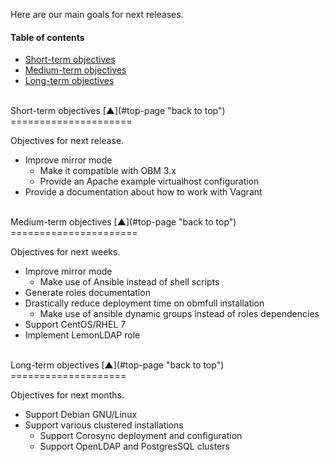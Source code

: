 <a name="top-page"></a>

Here are our main goals for next releases.

#### Table of contents

<!-- START doctoc generated TOC please keep comment here to allow auto update -->
<!-- DON'T EDIT THIS SECTION, INSTEAD RE-RUN doctoc TO UPDATE -->

- [Short-term objectives](#short-term-objectives)
- [Medium-term objectives](#medium-term-objectives)
- [Long-term objectives](#long-term-objectives)

<!-- END doctoc generated TOC please keep comment here to allow auto update -->

<a name="short-term-objectives"></a>

<br />
Short-term objectives  [&#x25B2;](#top-page "back to top")
=====================

Objectives for next release.

 * Improve mirror mode
   * Make it compatible with OBM 3.x
   * Provide an Apache example virtualhost configuration
 * Provide a documentation about how to work with Vagrant

<a name="medium-term-objectives"></a>

<br />
Medium-term objectives  [&#x25B2;](#top-page "back to top")
======================

Objectives for next weeks.

 * Improve mirror mode
   * Make use of Ansible instead of shell scripts
 * Generate roles documentation
 * Drastically reduce deployment time on obmfull installation
   * Make use of ansible dynamic groups instead of roles dependencies
 * Support CentOS/RHEL 7
 * Implement LemonLDAP role

<a name="long-term-objectives"></a>

<br />
Long-term objectives  [&#x25B2;](#top-page "back to top")
====================

Objectives for next months.

 * Support Debian GNU/Linux
 * Support various clustered installations
   * Support Corosync deployment and configuration
   * Support OpenLDAP and PostgresSQL clusters

